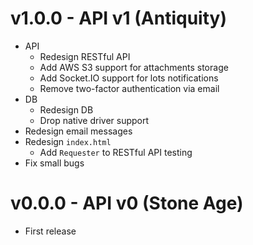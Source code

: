 # v1.0.0 - API v1 (Antiquity)

- API
  - Redesign RESTful API
  - Add AWS S3 support for attachments storage
  - Add Socket.IO support for lots notifications
  - Remove two-factor authentication via email
- DB
  - Redesign DB
  - Drop native driver support
- Redesign email messages
- Redesign `index.html`
  - Add `Requester` to RESTful API testing
- Fix small bugs

# v0.0.0 - API v0 (Stone Age)

- First release
